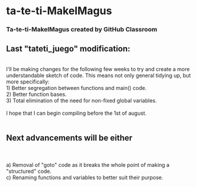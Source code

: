 # ta-te-ti-MakelMagus

<h3>Ta-te-ti-MakelMagus created by GitHub Classroom</h3>

<h2>Last "tateti_juego" modification:</h2>
  <p>
  <br>
  I'll be making changes for the following few weeks to try and create a more understandable sketch of code. This means not only general tidying up, but more specifically:
  <br>
  1) Better segregation between functions and main() code. <br>
  2) Better function bases. <br>
  3) Total elimination of the need for non-fixed global variables. <br>
  <br>
  I hope that I can begin compiling before the 1st of august. 
  <br><br>
  </p>
<h2>Next advancements will be either</h2>
  <p>
    <br>
    <br>
    a) Removal of "goto" code as it breaks the whole point of making a "structured" code. <br>
    c) Renaming functions and variables to better suit their purpose.
  </p>
